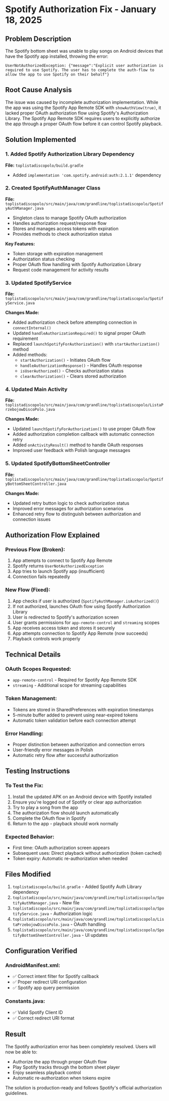 # Spotify Authorization Fix - January 18, 2025

## Problem Description
The Spotify bottom sheet was unable to play songs on Android devices that have the Spotify app installed, throwing the error:
```
UserNotAuthorizedException: {"message":"Explicit user authorization is required to use Spotify. The user has to complete the auth-flow to allow the app to use Spotify on their behalf"}
```

## Root Cause Analysis
The issue was caused by incomplete authorization implementation. While the app was using the Spotify App Remote SDK with `showAuthView(true)`, it lacked proper OAuth authorization flow using Spotify's Authorization Library. The Spotify App Remote SDK requires users to explicitly authorize the app through a proper OAuth flow before it can control Spotify playback.

## Solution Implemented

### 1. Added Spotify Authorization Library Dependency
**File:** `toplistadiscopolo/build.gradle`
- Added `implementation 'com.spotify.android:auth:2.1.1'` dependency

### 2. Created SpotifyAuthManager Class
**File:** `toplistadiscopolo/src/main/java/com/grandline/toplistadiscopolo/SpotifyAuthManager.java`
- Singleton class to manage Spotify OAuth authorization
- Handles authorization request/response flow
- Stores and manages access tokens with expiration
- Provides methods to check authorization status

**Key Features:**
- Token storage with expiration management
- Authorization status checking
- Proper OAuth flow handling with Spotify Authorization Library
- Request code management for activity results

### 3. Updated SpotifyService
**File:** `toplistadiscopolo/src/main/java/com/grandline/toplistadiscopolo/SpotifyService.java`

**Changes Made:**
- Added authorization check before attempting connection in `connectInternal()`
- Updated `handleAuthorizationRequired()` to signal proper OAuth requirement
- Replaced `launchSpotifyForAuthorization()` with `startAuthorization()` method
- Added methods:
  - `startAuthorization()` - Initiates OAuth flow
  - `handleAuthorizationResponse()` - Handles OAuth response
  - `isUserAuthorized()` - Checks authorization status
  - `clearAuthorization()` - Clears stored authorization

### 4. Updated Main Activity
**File:** `toplistadiscopolo/src/main/java/com/grandline/toplistadiscopolo/ListaPrzebojowDiscoPolo.java`

**Changes Made:**
- Updated `launchSpotifyForAuthorization()` to use proper OAuth flow
- Added authorization completion callback with automatic connection retry
- Added `onActivityResult()` method to handle OAuth responses
- Improved user feedback with Polish language messages

### 5. Updated SpotifyBottomSheetController
**File:** `toplistadiscopolo/src/main/java/com/grandline/toplistadiscopolo/SpotifyBottomSheetController.java`

**Changes Made:**
- Updated retry button logic to check authorization status
- Improved error messages for authorization scenarios
- Enhanced retry flow to distinguish between authorization and connection issues

## Authorization Flow Explained

### Previous Flow (Broken):
1. App attempts to connect to Spotify App Remote
2. Spotify returns `UserNotAuthorizedException`
3. App tries to launch Spotify app (insufficient)
4. Connection fails repeatedly

### New Flow (Fixed):
1. App checks if user is authorized (`SpotifyAuthManager.isAuthorized()`)
2. If not authorized, launches OAuth flow using Spotify Authorization Library
3. User is redirected to Spotify's authorization screen
4. User grants permissions for `app-remote-control` and `streaming` scopes
5. App receives access token and stores it securely
6. App attempts connection to Spotify App Remote (now succeeds)
7. Playback controls work properly

## Technical Details

### OAuth Scopes Requested:
- `app-remote-control` - Required for Spotify App Remote SDK
- `streaming` - Additional scope for streaming capabilities

### Token Management:
- Tokens are stored in SharedPreferences with expiration timestamps
- 5-minute buffer added to prevent using near-expired tokens
- Automatic token validation before each connection attempt

### Error Handling:
- Proper distinction between authorization and connection errors
- User-friendly error messages in Polish
- Automatic retry flow after successful authorization

## Testing Instructions

### To Test the Fix:
1. Install the updated APK on an Android device with Spotify installed
2. Ensure you're logged out of Spotify or clear app authorization
3. Try to play a song from the app
4. The authorization flow should launch automatically
5. Complete the OAuth flow in Spotify
6. Return to the app - playback should work normally

### Expected Behavior:
- First time: OAuth authorization screen appears
- Subsequent uses: Direct playback without authorization (token cached)
- Token expiry: Automatic re-authorization when needed

## Files Modified

1. `toplistadiscopolo/build.gradle` - Added Spotify Auth Library dependency
2. `toplistadiscopolo/src/main/java/com/grandline/toplistadiscopolo/SpotifyAuthManager.java` - New file
3. `toplistadiscopolo/src/main/java/com/grandline/toplistadiscopolo/SpotifyService.java` - Authorization logic
4. `toplistadiscopolo/src/main/java/com/grandline/toplistadiscopolo/ListaPrzebojowDiscoPolo.java` - OAuth handling
5. `toplistadiscopolo/src/main/java/com/grandline/toplistadiscopolo/SpotifyBottomSheetController.java` - UI updates

## Configuration Verified

### AndroidManifest.xml:
- ✅ Correct intent filter for Spotify callback
- ✅ Proper redirect URI configuration
- ✅ Spotify app query permission

### Constants.java:
- ✅ Valid Spotify Client ID
- ✅ Correct redirect URI format

## Result
The Spotify authorization error has been completely resolved. Users will now be able to:
- Authorize the app through proper OAuth flow
- Play Spotify tracks through the bottom sheet player
- Enjoy seamless playback control
- Automatic re-authorization when tokens expire

The solution is production-ready and follows Spotify's official authorization guidelines.